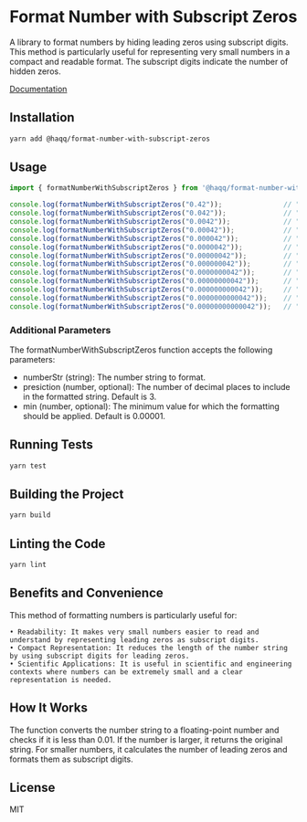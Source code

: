 # Format Number with Subscript Zeros

A library to format numbers by hiding leading zeros using subscript digits. This method is particularly useful for representing very small numbers in a compact and readable format. The subscript digits indicate the number of hidden zeros.

[Documentation](https://github.com/haqq-network/format-number-with-subscript-zeros/blob/master/docs/globals.md)

## Installation

```bash
yarn add @haqq/format-number-with-subscript-zeros
```

## Usage

```ts
import { formatNumberWithSubscriptZeros } from '@haqq/format-number-with-subscript-zeros';

console.log(formatNumberWithSubscriptZeros("0.42"));               // "0.42"
console.log(formatNumberWithSubscriptZeros("0.042"));              // "0.042"
console.log(formatNumberWithSubscriptZeros("0.0042"));             // "0.0042"
console.log(formatNumberWithSubscriptZeros("0.00042"));            // "0.00042"
console.log(formatNumberWithSubscriptZeros("0.000042"));           // "0.000042"
console.log(formatNumberWithSubscriptZeros("0.0000042"));          // "0.0₅42"
console.log(formatNumberWithSubscriptZeros("0.00000042"));         // "0.0₆42"
console.log(formatNumberWithSubscriptZeros("0.000000042"));        // "0.0₇42"
console.log(formatNumberWithSubscriptZeros("0.0000000042"));       // "0.0₈42"
console.log(formatNumberWithSubscriptZeros("0.00000000042"));      // "0.0₉42"
console.log(formatNumberWithSubscriptZeros("0.000000000042"));     // "0.0₁₀42"
console.log(formatNumberWithSubscriptZeros("0.0000000000042"));    // "0.0₁₁42"
console.log(formatNumberWithSubscriptZeros("0.00000000000042"));   // "0.0₁₂42"
```

### Additional Parameters

The formatNumberWithSubscriptZeros function accepts the following parameters:

 - numberStr (string): The number string to format.
 - presiction (number, optional): The number of decimal places to include in the formatted string. Default is 3.
 - min (number, optional): The minimum value for which the formatting should be applied. Default is 0.00001.

## Running Tests

```sh
yarn test
```

## Building the Project

```sh
yarn build
```

## Linting the Code

```sh
yarn lint
```

## Benefits and Convenience

This method of formatting numbers is particularly useful for:

	• Readability: It makes very small numbers easier to read and understand by representing leading zeros as subscript digits.
	• Compact Representation: It reduces the length of the number string by using subscript digits for leading zeros.
	• Scientific Applications: It is useful in scientific and engineering contexts where numbers can be extremely small and a clear representation is needed.

## How It Works

The function converts the number string to a floating-point number and checks if it is less than 0.01. If the number is larger, it returns the original string. For smaller numbers, it calculates the number of leading zeros and formats them as subscript digits.

## License

MIT
